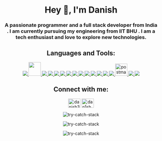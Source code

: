 <h1 align="center">Hey 👋, I'm Danish</h1>
<h3 align="center">A passionate programmer and a full stack developer from India . I am currently pursuing my engineering from IIT BHU . I am a tech enthusiast and  love to explore new technologies.</h3>

<h2 align="center">Languages and Tools:</h3>
<p align="center">
  <a href="https://reactjs.org" target="_blank">  <img src="https://skillicons.dev/icons?i=react" /> </a>
 <a href="https://reactnative.dev/" target="_blank">  <img src="https://cdn.worldvectorlogo.com/logos/react-native-1.svg" height="45" width="40" /> </a>
  <a href="https://www.typescriptlang.org" target="_blank"> <img src="https://skillicons.dev/icons?i=ts" /> </a> 
  <a href="https://developer.mozilla.org/en-US/docs/Web/JavaScript" target="_blank"> <img src="https://skillicons.dev/icons?i=js" />  </a> 
  <a href="https://www.w3schools.com/cpp" target="_blank">  <img src="https://skillicons.dev/icons?i=cpp" /> </a> 
  <a href="https://www.python.org" target="_blank"> <img src="https://skillicons.dev/icons?i=py" /> </a>
  <a href="https://www.djangoproject.com" target="_blank"> <img src="https://skillicons.dev/icons?i=django" /> </a> 
  <a href="https://expressjs.com" target="_blank"> <img src="https://skillicons.dev/icons?i=express" /> </a> 
  <a href="https://www.w3.org/html" target="_blank"> <img src="https://skillicons.dev/icons?i=html" /> </a> 
  <a href="https://www.w3schools.com/css" target="_blank"> <img src="https://skillicons.dev/icons?i=css" /> </a> 
  <a href="https://tailwindcss.com" target="_blank"> <img src="https://skillicons.dev/icons?i=tailwind" /> </a> 
  <a href="https://www.mongodb.com" target="_blank"> <img src="https://skillicons.dev/icons?i=mongodb" /> </a> 
  <a href="https://nextjs.org" target="_blank"> <img src="https://skillicons.dev/icons?i=nextjs" /> </a> 
  <a href="https://nodejs.org" target="_blank"> <img src="https://skillicons.dev/icons?i=nodejs" /> </a> 
  <a href="https://postman.com" target="_blank"> <img src="https://www.vectorlogo.zone/logos/getpostman/getpostman-icon.svg" alt="postman" width="40" height="40"/>   </a> 
  <a href="https://pytorch.org/" target="_blank"> <img src="https://skillicons.dev/icons?i=pytorch" /> </a>  
  <a href="https://www.selenium.dev" target="_blank"> <img src="https://skillicons.dev/icons?i=selenium" /> </a> 
</p>

<h2 align="center">Connect with me:</h3>
<p align="center">
<a href="https://linkedin.com/in/danish306" target="blank"><img align="center" src="https://raw.githubusercontent.com/rahuldkjain/github-profile-readme-generator/master/src/images/icons/Social/linked-in-alt.svg" alt="danish306" height="30" width="40" /></a>
<a href="https://instagram.com/dan1sh_m1rza" target="blank"><img align="center" src="https://raw.githubusercontent.com/rahuldkjain/github-profile-readme-generator/master/src/images/icons/Social/instagram.svg" alt="dan1sh_m1rza" height="30" width="40" /></a>
</p>

<p align="center"><img align="center" src="https://github-readme-stats.vercel.app/api?username=try-catch-stack&show_icons=true&theme=algolia" alt="try-catch-stack" /></p>

<p align="center"><img align="center" src="https://github-readme-streak-stats.herokuapp.com/?user=try-catch-stack&" alt="try-catch-stack" /></p>

<p align="center"><img src="https://komarev.com/ghpvc/?username=try-catch-stack&label=Profile%20views&color=0e75b6&style=flat" alt="try-catch-stack" /></p>

